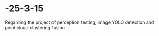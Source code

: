 # -25-3-15
Regarding the project of perception testing, image YOLO detection and point cloud clustering fusion

